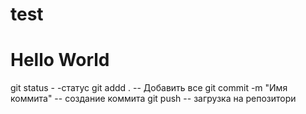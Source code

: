 # test



<h1> Hello World </h1>

git status - -статус
git addd . -- Добавить все
git commit -m "Имя коммита" -- создание коммита
git push -- загрузка на репозитори
